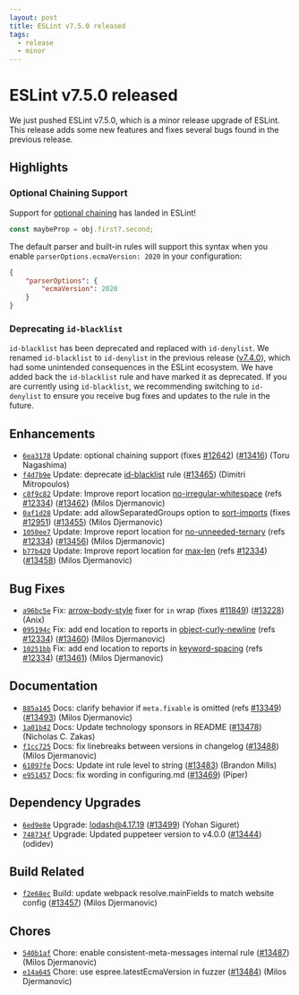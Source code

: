 ```yaml
---
layout: post
title: ESLint v7.5.0 released
tags:
  - release
  - minor
---
```

# ESLint v7.5.0 released

We just pushed ESLint v7.5.0, which is a minor release upgrade of ESLint. This release adds some new features and fixes several bugs found in the previous release.

## Highlights

### Optional Chaining Support

Support for [optional chaining](https://developer.mozilla.org/en-US/docs/Web/JavaScript/Reference/Operators/Optional_chaining) has landed in ESLint!

```js
const maybeProp = obj.first?.second;
```

The default parser and built-in rules will support this syntax when you enable `parserOptions.ecmaVersion: 2020` in your configuration:

```json
{
    "parserOptions": {
        "ecmaVersion": 2020
    }
}
```

### Deprecating `id-blacklist`

`id-blacklist` has been deprecated and replaced with `id-denylist`. We renamed `id-blacklist` to `id-denylist` in the previous release ([v7.4.0](/blog/2020/07/eslint-v7.4.0-released)), which had some unintended consequences in the ESLint ecosystem. We have added back the `id-blacklist` rule and have marked it as deprecated. If you are currently using `id-blacklist`, we recommending switching to `id-denylist` to ensure you receive bug fixes and updates to the rule in the future.


## Enhancements


* [`6ea3178`](https://github.com/eslint/eslint/commit/6ea3178776eae0e40c3f5498893e8aab0e23686b) Update: optional chaining support (fixes [#12642](https://github.com/eslint/eslint/issues/12642)) ([#13416](https://github.com/eslint/eslint/issues/13416)) (Toru Nagashima)
* [`f4d7b9e`](https://github.com/eslint/eslint/commit/f4d7b9e1a599346b2f21ff9de003b311b51411e6) Update: deprecate [id-blacklist](/docs/rules/id-blacklist) rule ([#13465](https://github.com/eslint/eslint/issues/13465)) (Dimitri Mitropoulos)
* [`c8f9c82`](https://github.com/eslint/eslint/commit/c8f9c8210cf4b9da8f07922093d7b219abad9f10) Update: Improve report location [no-irregular-whitespace](/docs/rules/no-irregular-whitespace) (refs [#12334](https://github.com/eslint/eslint/issues/12334)) ([#13462](https://github.com/eslint/eslint/issues/13462)) (Milos Djermanovic)
* [`0af1d28`](https://github.com/eslint/eslint/commit/0af1d2828d27885483737867653ba1659af72005) Update: add allowSeparatedGroups option to [sort-imports](/docs/rules/sort-imports) (fixes [#12951](https://github.com/eslint/eslint/issues/12951)) ([#13455](https://github.com/eslint/eslint/issues/13455)) (Milos Djermanovic)
* [`1050ee7`](https://github.com/eslint/eslint/commit/1050ee78a95da9484ff333dc1c74dac64c05da6f) Update: Improve report location for [no-unneeded-ternary](/docs/rules/no-unneeded-ternary) (refs [#12334](https://github.com/eslint/eslint/issues/12334)) ([#13456](https://github.com/eslint/eslint/issues/13456)) (Milos Djermanovic)
* [`b77b420`](https://github.com/eslint/eslint/commit/b77b4202bd1d5d1306f6f645e88d7a41a51715db) Update: Improve report location for [max-len](/docs/rules/max-len) (refs [#12334](https://github.com/eslint/eslint/issues/12334)) ([#13458](https://github.com/eslint/eslint/issues/13458)) (Milos Djermanovic)




## Bug Fixes


* [`a96bc5e`](https://github.com/eslint/eslint/commit/a96bc5ec06f3a48bfe458bccd68d4d3b2a280ed9) Fix: [arrow-body-style](/docs/rules/arrow-body-style) fixer for `in` wrap (fixes [#11849](https://github.com/eslint/eslint/issues/11849)) ([#13228](https://github.com/eslint/eslint/issues/13228)) (Anix)
* [`095194c`](https://github.com/eslint/eslint/commit/095194c0fc0eb02aa69fde6b4280696e0e4de214) Fix: add end location to reports in [object-curly-newline](/docs/rules/object-curly-newline) (refs [#12334](https://github.com/eslint/eslint/issues/12334)) ([#13460](https://github.com/eslint/eslint/issues/13460)) (Milos Djermanovic)
* [`10251bb`](https://github.com/eslint/eslint/commit/10251bbaeba80ac15244f385fc42cf2f2a30e5d2) Fix: add end location to reports in [keyword-spacing](/docs/rules/keyword-spacing) (refs [#12334](https://github.com/eslint/eslint/issues/12334)) ([#13461](https://github.com/eslint/eslint/issues/13461)) (Milos Djermanovic)




## Documentation


* [`885a145`](https://github.com/eslint/eslint/commit/885a1455691265db88dc0befe9b48a69d69e8b9c) Docs: clarify behavior if `meta.fixable` is omitted (refs [#13349](https://github.com/eslint/eslint/issues/13349)) ([#13493](https://github.com/eslint/eslint/issues/13493)) (Milos Djermanovic)
* [`1a01b42`](https://github.com/eslint/eslint/commit/1a01b420eaab0de03dab5cc190a9f2a860c21a84) Docs: Update technology sponsors in README ([#13478](https://github.com/eslint/eslint/issues/13478)) (Nicholas C. Zakas)
* [`f1cc725`](https://github.com/eslint/eslint/commit/f1cc725ba1b8646dcf06a83716d96ad9bb726172) Docs: fix linebreaks between versions in changelog ([#13488](https://github.com/eslint/eslint/issues/13488)) (Milos Djermanovic)
* [`61097fe`](https://github.com/eslint/eslint/commit/61097fe5cc275d414a0c8e19b31c6060cb5568b7) Docs: Update int rule level to string ([#13483](https://github.com/eslint/eslint/issues/13483)) (Brandon Mills)
* [`e951457`](https://github.com/eslint/eslint/commit/e951457b7aaa1b12b135588d36e3f4db4d7b8463) Docs: fix wording in configuring.md ([#13469](https://github.com/eslint/eslint/issues/13469)) (Piper)




## Dependency Upgrades


* [`6ed9e8e`](https://github.com/eslint/eslint/commit/6ed9e8e4ff038c0259b0e7fe7ab7f4fd4ec55801) Upgrade: lodash@4.17.19 ([#13499](https://github.com/eslint/eslint/issues/13499)) (Yohan Siguret)
* [`748734f`](https://github.com/eslint/eslint/commit/748734fdd497fbf61f3a616ff4a09169135b9396) Upgrade: Updated puppeteer version to v4.0.0 ([#13444](https://github.com/eslint/eslint/issues/13444)) (odidev)




## Build Related


* [`f2e68ec`](https://github.com/eslint/eslint/commit/f2e68ec1d6cee6299e8a5cdf76c522c11d3008dd) Build: update webpack resolve.mainFields to match website config ([#13457](https://github.com/eslint/eslint/issues/13457)) (Milos Djermanovic)




## Chores


* [`540b1af`](https://github.com/eslint/eslint/commit/540b1af77278ae649b621aa8d4bf8d6de03c3155) Chore: enable consistent-meta-messages internal rule ([#13487](https://github.com/eslint/eslint/issues/13487)) (Milos Djermanovic)
* [`e14a645`](https://github.com/eslint/eslint/commit/e14a645aa495558081490f990ba221e21aa6b27c) Chore: use espree.latestEcmaVersion in fuzzer ([#13484](https://github.com/eslint/eslint/issues/13484)) (Milos Djermanovic)

